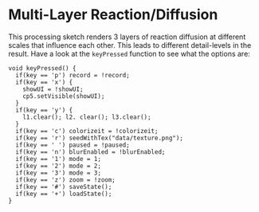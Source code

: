 # Multi-Layer Reaction/Diffusion

This processing sketch renders 3 layers of reaction diffusion at different scales that influence each other. This leads to different detail-levels in the result. Have a look at the `keyPressed` function to see what the options are:

```
void keyPressed() {
  if(key == 'p') record = !record;
  if(key == 'x') {
    showUI = !showUI;
    cp5.setVisible(showUI);
  }
  if(key == 'y') {
    l1.clear(); l2. clear(); l3.clear();
  }
  if(key == 'c') colorizeit = !colorizeit;
  if(key == 'r') seedWithTex("data/texture.png");
  if(key == ' ') paused = !paused;
  if(key == 'n') blurEnabled = !blurEnabled;
  if(key == '1') mode = 1;
  if(key == '2') mode = 2;
  if(key == '3') mode = 3;
  if(key == 'z') zoom = !zoom;
  if(key == '#') saveState();
  if(key == '+') loadState();
}
```

